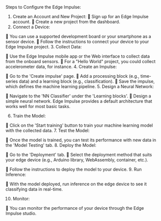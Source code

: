 Steps to Configure the Edge Impulse:
1. Create an Account and New Project:
 Sign up for an Edge Impulse account.
 Create a new project from the dashboard.
2. Connect a Device:

 You can use a supported development board or your smartphone as a sensor
device.
 Follow the instructions to connect your device to your Edge Impulse project.
3. Collect Data:

 Use the Edge Impulse mobile app or the Web interface to collect data from the
onboard sensors.
 For a &quot;Hello World&quot; project, you could collect accelerometer data, for instance.
4. Create an Impulse:

 Go to the &#39;Create impulse&#39; page.
 Add a processing block (e.g., time-series data) and a learning block (e.g.,
classification).
 Save the impulse, which defines the machine learning pipeline.
5. Design a Neural Network:

 Navigate to the &#39;NN Classifier&#39; under the &#39;Learning blocks&#39;.
 Design a simple neural network. Edge Impulse provides a default architecture that
works well for most basic tasks.

6. Train the Model:

 Click on the &#39;Start training&#39; button to train your machine learning model with the
collected data.
7. Test the Model:

 Once the model is trained, you can test its performance with new data in the
&#39;Model Testing&#39; tab.
8. Deploy the Model:

 Go to the &#39;Deployment&#39; tab.
 Select the deployment method that suits your edge device (e.g., Arduino library,
WebAssembly, container, etc.).

 Follow the instructions to deploy the model to your device.
9. Run Inference:

 With the model deployed, run inference on the edge device to see it classifying
data in real-time.

10. Monitor:

 You can monitor the performance of your device through the Edge Impulse
studio.
